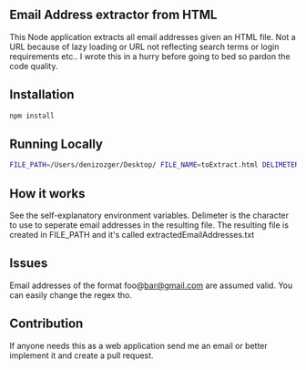 ## Email Address extractor from HTML

This Node application extracts all email addresses given an HTML file. Not a URL because of lazy loading or URL not reflecting search terms or login requirements etc.. I wrote this in a hurry before going to bed so pardon the code quality.

## Installation
``` bash
npm install
```

## Running Locally

``` bash
FILE_PATH=/Users/denizozger/Desktop/ FILE_NAME=toExtract.html DELIMETER=, node --harmony emailExtractor.js
```

## How it works

See the self-explanatory environment variables. Delimeter is the character to use to seperate email addresses in the resulting file. The resulting file is created in FILE_PATH and it's called extractedEmailAddresses.txt

## Issues

Email addresses of the format foo@bar@gmail.com are assumed valid. You can easily change the regex tho.

## Contribution

If anyone needs this as a web application send me an email or better implement it and create a pull request.

